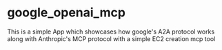 # google_openai_mcp
This is a simple App which showcases how google's A2A protocol works along with Anthropic's MCP protocol with a simple EC2 creation mcp tool
